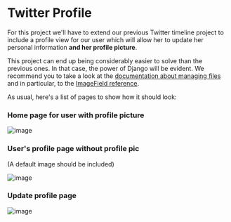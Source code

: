 # Twitter Profile

For this project we'll have to extend our previous Twitter timeline project to include a profile view for our user which will allow her to update her personal information **and her profile picture**.

This project can end up being considerably easier to solve than the previous ones. In that case, the power of Django will be evident. We recommend you to take a look at the [documentation about managing files](https://docs.djangoproject.com/en/1.9/topics/files/) and in particular, to the [ImageField reference](https://docs.djangoproject.com/en/1.9/ref/models/fields/#django.db.models.ImageField).

As usual, here's a list of pages to show how it should look:

### Home page for user with profile picture

![image](https://cloud.githubusercontent.com/assets/872296/18090592/dd699310-6e9b-11e6-9357-bbb31b16eb53.png)

### User's profile page without profile pic

(A default image should be included)

![image](https://cloud.githubusercontent.com/assets/872296/18095682/0f992280-6eae-11e6-9fe7-20af7d177525.png)

### Update profile page

![image](https://cloud.githubusercontent.com/assets/872296/18095723/3270abde-6eae-11e6-83af-dddc0de024ab.png)
